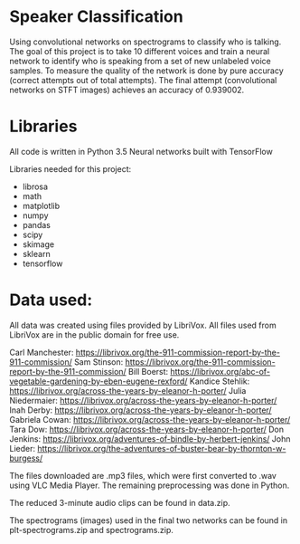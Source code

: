 # Speaker Classification
Using convolutional networks on spectrograms to classify who is talking.
The goal of this project is to take 10 different voices and train a neural network to identify who is speaking from a set of new unlabeled voice samples. To measure the quality of the network is done by pure accuracy (correct attempts out of total attempts). The final attempt (convolutional networks on STFT images) achieves an accuracy of 0.939002.

# Libraries
All code is written in Python 3.5
Neural networks built with TensorFlow

Libraries needed for this project:

- librosa
- math
- matplotlib
- numpy
- pandas
- scipy
- skimage
- sklearn
- tensorflow

# Data used:
All data was created using files provided by LibriVox. All files used from LibriVox are in the public domain for free use.

Carl Manchester: https://librivox.org/the-911-commission-report-by-the-911-commission/
Sam Stinson: https://librivox.org/the-911-commission-report-by-the-911-commission/
Bill Boerst: https://librivox.org/abc-of-vegetable-gardening-by-eben-eugene-rexford/
Kandice Stehlik: https://librivox.org/across-the-years-by-eleanor-h-porter/
Julia Niedermaier: https://librivox.org/across-the-years-by-eleanor-h-porter/
Inah Derby: https://librivox.org/across-the-years-by-eleanor-h-porter/
Gabriela Cowan: https://librivox.org/across-the-years-by-eleanor-h-porter/
Tara Dow: https://librivox.org/across-the-years-by-eleanor-h-porter/
Don Jenkins: https://librivox.org/adventures-of-bindle-by-herbert-jenkins/
John Lieder: https://librivox.org/the-adventures-of-buster-bear-by-thornton-w-burgess/

The files downloaded are .mp3 files, which were first converted to .wav using VLC Media Player. The remaining preprocessing was done in Python.

The reduced 3-minute audio clips can be found in data.zip.

The spectrograms (images) used in the final two networks can be found in plt-spectrograms.zip and spectrograms.zip.
